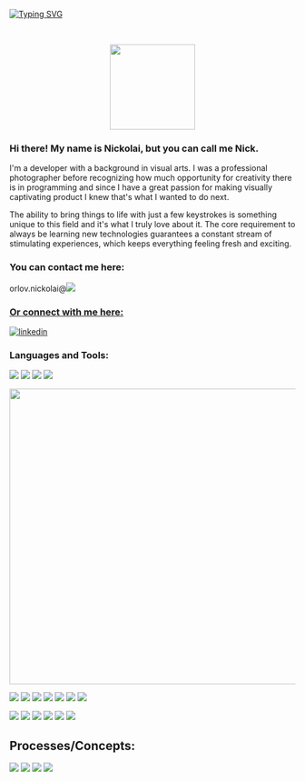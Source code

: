 <!--<img width="620" src="https://github-readme-stats.vercel.app/api?username=orlov-n&theme=tokyonight&show_icons=true"/> */-->

[![Typing SVG](https://readme-typing-svg.herokuapp.com/?lines=What+did+HTML+say+to+CSS?;I+like+your+style!+😎)](https://git.io/typing-svg)

<br/>
<p align="center">
  <img src="https://media.giphy.com/media/yo1whaKkz38ME/giphy.gif" width="150" height="150">
</p>




### Hi there! My name is Nickolai, but you can call me Nick.
I'm a developer with a background in visual arts. I was a professional photographer before recognizing how much opportunity for creativity there is in programming and since I have a great passion for making visually captivating product I knew that's what I wanted to do next. 



The ability to bring things to life with just a few keystrokes is something unique to this field and it's what I truly love about it.  The core requirement to always be learning new technologies guarantees a constant stream of stimulating experiences, which keeps everything feeling fresh and exciting.  


### You can contact me here: 
orlov.nickolai@<a href="https://mail.google.com/mail/?view=cm&fs=1&to=orlov.nickolai@gmail.com&su=Hi Nick!&body=I'm%20contacting%20you%20via%20GitHub%20about%20an%20exciting%20opportunity!%20:-)" target="_blank"><img src='https://img.shields.io/badge/Gmail-D14836?style=for-the-badge&logo=gmail&logoColor=white'/> 

<h3 align="left">Or connect with me here:</h3>
<p>
  <a href="https://www.linkedin.com/in/nickolaio/" target="_blank"><img alt="linkedin" src="https://img.shields.io/badge/-LinkedIn-black.svg?style=for-the-badge&logo=linkedin&colorB=1C5D99"/></a>
</p>



### Languages and Tools:



<p>
  <img src="https://img.shields.io/badge/JavaScript-F7DF1E?style=for-the-badge&logo=javascript&logoColor=black"/>
  <img src="https://img.shields.io/badge/TypeScript-3178C6?style=for-the-badge&logo=typescript&logoColor=white" />
  <img src="https://img.shields.io/badge/HTML5-E34F26?style=for-the-badge&logo=html5&logoColor=white" />
  <img src="https://img.shields.io/badge/CSS3-1572B6?style=for-the-badge&logo=css3&logoColor=white" />
</p>

<img width="520" src="https://github-readme-stats.vercel.app/api/top-langs?username=orlov-n&show_icons=true&locale=en&layout=compact&theme=noctis_minimus"/>



<p>
  <img src="https://img.shields.io/badge/React-20232A?style=for-the-badge&logo=react&logoColor=61DAFB"/>
  <img src="https://img.shields.io/badge/React Router-CA4245?style=for-the-badge&logo=reactrouter&logoColor=white"/>
  <img src="https://img.shields.io/badge/Node.js-339933?style=for-the-badge&logo=nodedotjs&logoColor=white"/>
  <img src="https://img.shields.io/badge/npm-CB3837?style=for-the-badge&logo=npm&logoColor=white"/>
  <img src="https://img.shields.io/badge/Cypress-17202C?style=for-the-badge&logo=cypress&logoColor=white"/>
  <img src="https://img.shields.io/badge/Mocha-8D6748?style=for-the-badge&logo=Mocha&logoColor=white"/>
  <img src="https://img.shields.io/badge/Chai-A30701?style=for-the-badge&logo=chai&logoColor=white"/>
</p>


<p>
  <img src="https://img.shields.io/badge/git-F05032.svg?style=for-the-badge&logo=git&logoColor=white"/>
  <img src="https://img.shields.io/badge/github-181717.svg?style=for-the-badge&logo=github&logoColor=white" />
  <img src="https://img.shields.io/badge/VS_Code-007ACC?style=for-the-badge&logo=visual%20studio%20code&logoColor=white"/>
  <img src="https://img.shields.io/badge/macOS-ECECEC?style=for-the-badge&logo=apple&logoColor=black"/>
  <img src="https://img.shields.io/badge/Postman-FF6C37?style=for-the-badge&logo=postman&logoColor=white"/>
  <img src="https://img.shields.io/badge/Slack-4A154B.svg?&style=for-the-badge&logo=slack&logoColor=white"/>
</p>

## Processes/Concepts:
<p>
  <img src="https://img.shields.io/badge/OOP%20-EDD016.svg?&style=for-the-badge&logo=OOP&logoColor=black"/>
  <img src="https://img.shields.io/badge/TDD%20-6EEE80.svg?&style=for-the-badge&logo=TDD&logoColor=black"/>
  <img src="https://img.shields.io/badge/AGILE%20-2A82E2.svg?&style=for-the-badge&logo=AGILE&logoColor=white"/>
  <img src="https://img.shields.io/badge/REST%20-AD51E0.svg?&style=for-the-badge&logo=AGILE&logoColor=white"/>
</p>




